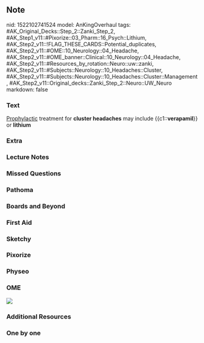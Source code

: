 ## Note
nid: 1522102741524
model: AnKingOverhaul
tags: #AK_Original_Decks::Step_2::Zanki_Step_2, #AK_Step1_v11::#Pixorize::03_Pharm::16_Psych::Lithium, #AK_Step2_v11::!FLAG_THESE_CARDS::Potential_duplicates, #AK_Step2_v11::#OME::10_Neurology::04_Headache, #AK_Step2_v11::#OME_banner::Clinical::10_Neurology::04_Headache, #AK_Step2_v11::#Resources_by_rotation::Neuro::uw::zanki, #AK_Step2_v11::#Subjects::Neurology::10_Headaches::Cluster, #AK_Step2_v11::#Subjects::Neurology::10_Headaches::Cluster::Management, #AK_Step2_v11::Original_decks::Zanki_Step_2::Neuro::UW_Neuro
markdown: false

### Text
<u>Prophylactic</u> treatment for <b>cluster headaches</b> may
include {{c1::<b>verapamil</b>}} or <b>lithium</b>

### Extra


### Lecture Notes


### Missed Questions


### Pathoma


### Boards and Beyond


### First Aid


### Sketchy


### Pixorize


### Physeo


### OME
<div class="ome-widget">
  <a href=
  "https://onlinemeded.org/spa/neurology/headache/acquire?ref=anki">
  <img src="_OME_AnkiFlashcards_Lesson_3.png"></a>
</div>

### Additional Resources


### One by one

